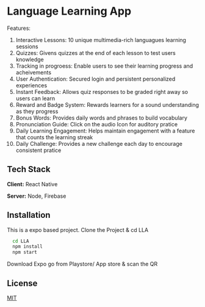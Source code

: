 
# Language Learning App

Features:
1)  Interactive Lessons: 10 unique multimedia-rich languagues learning sessions
2) Quizzes: Givens quizzes at the end of each lesson to test users knowledge
3) Tracking in progroess: Enable users to see their learning progress and acheivements
4) User Authentication: Secured login and persistent personalized experiences
5) Instant Feedback: Allows quiz responses to be graded right away so users can learn 
6) Reward and Badge System: Rewards learners for a sound understanding as they progress
7) Bonus Words: Provides daily words and phrases to build vocabulary
8) Pronunciation Guide: Click on the audio Icon for auditory pratice
9) Daily Learning Engagement: Helps maintain engagement with a feature that counts the learning streak
10) Daily Challenge: Provides a new challenge each day to encourage consistent pratice
## Tech Stack

**Client:** React Native 

**Server:** Node, Firebase


## Installation

This is a expo based project. 
Clone the Project & cd LLA

```bash
  cd LLA
  npm install
  npm start
```
Download Expo go from Playstore/ App store & scan the QR
    
## License

[MIT](https://choosealicense.com/licenses/mit/)

